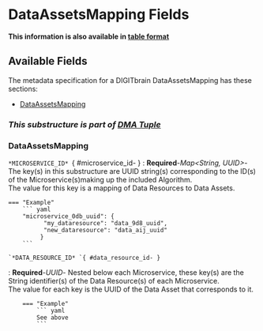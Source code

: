 <style>
  .md-content__button {
    display: none;
  }
</style>
# DataAssetsMapping Fields

**This information is also available in [table format](/tables/dataassetsmapping/)**


## Available Fields 

The metadata specification for a DIGITbrain DataAssetsMapping
has these sections:

- [DataAssetsMapping](#dataassetsmapping)


### *This substructure is part of [DMA Tuple](dma_tuple.md)*



### DataAssetsMapping


`*MICROSERVICE_ID* `{ #microservice_id- }
:   **Required**-*Map<String, UUID>*- The key(s) in this substructure are UUID string(s) corresponding to the ID(s) of the Microservice(s)making up the included Algorithm. <br> The value for this key is a mapping of Data Resources to Data Assets.

    === "Example"
        ``` yaml     
        "microservice_0db_uuid": { 
              "my_dataresource": "data_9d8_uuid", 
              "new_dataresource": "data_aij_uuid" 
             }
        ```

    `*DATA_RESOURCE_ID* `{ #data_resource_id- }
:   **Required**-*UUID*- Nested below each Microservice, these key(s) are the String identifier(s) of the Data Resource(s) of each Microservice. <br> The value for each key is the UUID of the Data Asset that corresponds to it.

        === "Example"
            ``` yaml     
            See above
            ```

